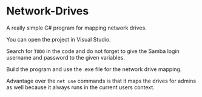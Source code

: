 # Network-Drives

A really simple C# program for mapping network drives.

You can open the project in Visual Studio.

Search for `TODO` in the code and do not forget to give the Samba login username and password to the given variables.

Build the program and use the .exe file for the network drive mapping.

Advantage over the `net use` commands is that it maps the drives for admins as well because it always runs in the current users context.
